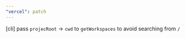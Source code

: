 ```yaml
---
"vercel": patch
---
```


[cli] pass `projecRoot` -> `cwd` to `getWorkspaces` to avoid searching from `/`
